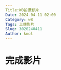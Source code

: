 ```yaml
---
Title:W8拍攝影片
Date: 2024-04-11 02:00
Category: w8
Tags: 上傳影片
Slug: 3020240411
Author: kmol
---
```




<!-- PELICAN_END_SUMMARY -->
# 完成影片
